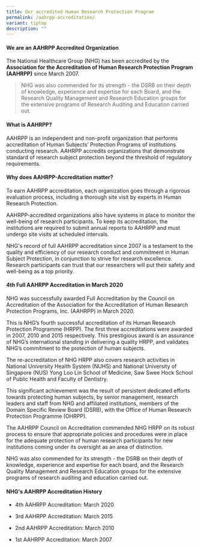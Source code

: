 ```yaml
---
title: Our accredited Human Research Protection Program
permalink: /aahrpp-accreditation/
variant: tiptap
description: ""
---
```

<h4><strong>We are an AAHRPP Accredited Organization</strong></h4>
<p>The&nbsp;National Healthcare Group (NHG) has been accredited by the <strong>Association for the Accreditation of Human Research Protection Program (AAHRPP)</strong> since
March 2007.</p>
<p></p>
<blockquote>
<p>NHG was also commended for its strength - the DSRB on their depth of knowledge,
experience and expertise for each Board, and the Research Quality Management
and Research Education groups for the extensive programs of Research Auditing
and Education carried out.</p>
</blockquote>
<h4><strong>What is AAHRPP?</strong></h4>
<p>AAHRPP is an independent and non-profit organization that performs accreditation
of Human Subjects’ Protection Programs of institutions conducting research.
AAHRPP accredits organizations that demonstrate standard of research subject
protection beyond the threshold of regulatory requirements.</p>
<h4><strong>Why does AAHRPP-Accreditation matter?</strong></h4>
<p>To earn AAHRPP accreditation, each organization goes through a rigorous
evaluation process, including a thorough site visit by experts in Human
Research Protection.</p>
<p>AAHRPP-accredited organizations also have systems in place to monitor
the well-being of research participants. To keep its accreditation, the
institutions are required to submit annual reports to AAHRPP and must undergo
site visits at scheduled intervals.</p>
<p>NHG's record of full AAHRPP accreditation since 2007 is a testament to
the quality and efficiency of our research conduct and commitment in Human
Subject Protection, in conjunction to strive for research excellence. Research
participants can trust that our researchers will put their safety and well-being
as a top priority.</p>
<h4><strong>4th Full AAHRPP Accreditation in March 2020</strong></h4>
<p>NHG was successfully awarded Full Accreditation by the Council on Accreditation
of the Association for the Accreditation of Human Research Protection Programs,
Inc. (AAHRPP) in March 2020.</p>
<p>This is NHG’s fourth successful accreditation of its Human Research Protection
Programme (HRPP). The first three accreditations were awarded in 2007,
2010 and 2015 respectively. This prestigious award is an assurance of NHG’s
international standing in delivering a quality HRPP, and validates NHG’s
commitment to the protection of human subjects.</p>
<p>The re-accreditation of NHG HRPP also covers research activities in National
University Health System (NUHS) and National University of Singapore (NUS)
Yong Loo Lin School of Medicine, Saw Swee Hock School of Public Health
and Faculty of Dentistry.</p>
<p>This significant achievement was the result of persistent dedicated efforts
towards protecting human subjects, by senior management, research leaders
and staff from NHG and affiliated institutions, members of the Domain Specific
Review Board (DSRB), with the Office of Human Research Protection Programme
(OHRPP).</p>
<p>The AAHRPP Council on Accreditation commended NHG HRPP on its robust process
to ensure that appropriate policies and procedures were in place for the
adequate protection of human research participants for new institutions
coming under its oversight as an area of distinction.</p>
<p>NHG was also commended for its strength - the DSRB on their depth of knowledge,
experience and expertise for each board, and the Research Quality Management
and Research Education groups for the extensive programs of research auditing
and education carried out.</p>
<h4><strong>NHG's AAHRPP Accreditation History</strong></h4>
<ul data-tight="true" class="tight">
<li>
<p>4th AAHRPP Accreditation: March 2020</p>
</li>
<li>
<p>3rd AAHRPP Accreditation: March 2015</p>
</li>
<li>
<p>2nd AAHRPP Accreditation: March 2010</p>
</li>
<li>
<p>1st AAHRPP Accreditation: March 2007</p>
</li>
</ul>
<p></p>
<p></p>